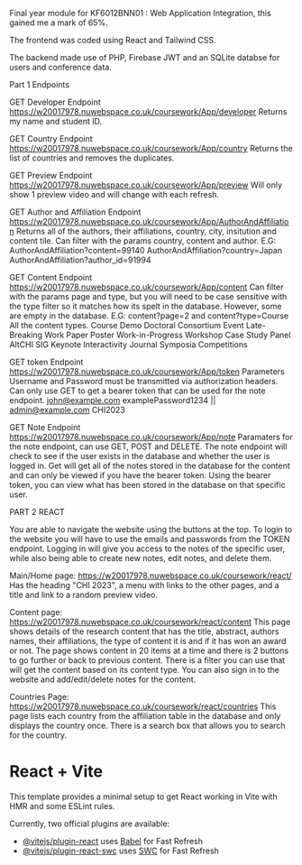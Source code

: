 Final year module for KF6012BNN01 : Web Application Integration, this gained me a mark of 65%.

The frontend was coded using React and Tailwind CSS.

The backend made use of PHP, Firebase JWT and an SQLite databse for users and conference data.

Part 1 Endpoints
 
GET Developer Endpoint 
https://w20017978.nuwebspace.co.uk/coursework/App/developer
Returns my name and student ID.

GET Country Endpoint 
https://w20017978.nuwebspace.co.uk/coursework/App/country
Returns the list of countries and removes the duplicates.

GET Preview Endpoint 
https://w20017978.nuwebspace.co.uk/coursework/App/preview
Will only show 1 preview video and will change with each refresh.

GET Author and Affiliation Endpoint 
https://w20017978.nuwebspace.co.uk/coursework/App/AuthorAndAffiliation
Returns all of the authors, their affiliations, country, city, insitution and content tile. Can filter with the params country, content and author.
E.G: AuthorAndAffiliation?content=99140
AuthorAndAffiliation?country=Japan
AuthorAndAffiliation?author_id=91994

GET Content Endpoint 
https://w20017978.nuwebspace.co.uk/coursework/App/content
Can filter with the params page and type, but you will need to be case sensitive with the type filter so it matches how its spelt in the database. However, some are empty in the database. 
E.G: content?page=2 and content?type=Course 
All the content types.
Course
Demo
Doctoral Consortium
Event
Late-Breaking Work
Paper
Poster
Work-in-Progress
Workshop
Case Study
Panel
AltCHI
SIG
Keynote
Interactivity
Journal
Symposia
Competitions

GET token Endpoint 
https://w20017978.nuwebspace.co.uk/coursework/App/token
Parameters Username and Password must be transmitted via authorization headers. Can only use GET to get a bearer token that can be used for the note endpoint.
john@example.com examplePassword1234  ||  admin@example.com CHI2023

GET Note Endpoint 
https://w20017978.nuwebspace.co.uk/coursework/App/note
Paramaters for the note endpoint, can use GET, POST and DELETE. The note endpoint will check to see if the user exists in the database and whether the user is logged in. Get will get all of the notes stored in the database for the content and can only be viewed if you have the bearer token. Using the bearer token, you can view what has been stored in the database on that specific user. 

PART 2 REACT

You are able to navigate the website using the buttons at the top. To login to the website you will have to use the emails and passwords from the TOKEN endpoint. Logging in will give you access to the notes of the specific user, while also being able to create new notes, edit notes, and delete them. 

Main/Home page: https://w20017978.nuwebspace.co.uk/coursework/react/ 
Has the heading "CHI 2023", a menu with links to the other pages, and a title and link to a random preview video.

Content page: https://w20017978.nuwebspace.co.uk/coursework/react/content 
This page shows details of the research content that has the title, abstract, authors names, their affiliations, the type of content it is and if it has won an award or not. The page shows content in 20 items at a time and there is 2 buttons to go further or back to previous content. There is a filter you can use that will get the content based on its content type. You can also sign in to the website and add/edit/delete notes for the content.

Countries Page: https://w20017978.nuwebspace.co.uk/coursework/react/countries
This page lists each country from the affiliation table in the database and only displays the country once. There is a search box that allows you to search for the country.


# React + Vite

This template provides a minimal setup to get React working in Vite with HMR and some ESLint rules.

Currently, two official plugins are available:

- [@vitejs/plugin-react](https://github.com/vitejs/vite-plugin-react/blob/main/packages/plugin-react/README.md) uses [Babel](https://babeljs.io/) for Fast Refresh
- [@vitejs/plugin-react-swc](https://github.com/vitejs/vite-plugin-react-swc) uses [SWC](https://swc.rs/) for Fast Refresh
